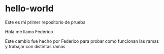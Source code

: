 # hello-world
Este es mi primer repositorio de prueba

Hola me llamo Federico

Este cambio fue hecho por Federico para probar como funcionan las ramas y trabajar con distintas ramas
